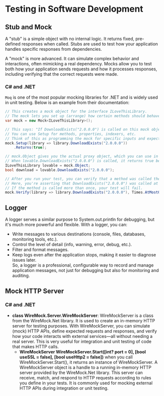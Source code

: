# Testing in Software Development
## Stub and Mock
A "stub" is a simple object with no internal logic. It returns fixed, pre-defined responses when called. Stubs are used to test how your application handles specific responses from dependencies.

A "mock" is more advanced. It can simulate complex behavior and interactions, often mimicking a real dependency. Mocks allow you to test both how your application sends requests and how it processes responses, including verifying that the correct requests were made.

### C# and .NET
`Moq` is one of the most popular mocking libraries for .NET and is widely used in unit testing. Below is an example from their documentation:

```csharp
// This creates a mock object for the interface ILoveThisLibrary.
// The mock lets you set up (arrange) how certain methods should behave.
var mock = new Mock<ILoveThisLibrary>();

// This says: "If DownloadExists("2.0.0.0") is called on this mock object, return true."
// You can use Setup for methods, properties, indexers, etc.
// Think of this as programming the mock for specific inputs and expected outputs.
mock.Setup(library => library.DownloadExists("2.0.0.0"))
    .Returns(true);

// mock.Object gives you the actual proxy object, which you can use in your code just like an ordinary implementation of ILoveThisLibrary.
// When lovable.DownloadExists("2.0.0.0") is called, it returns true because of your setup.
ILoveThisLibrary lovable = mock.Object;
bool download = lovable.DownloadExists("2.0.0.0");

// After you run your test, you can verify that a method was called the way you expect.
// Here, you're asserting that DownloadExists("2.0.0.0") was called at most once on this mock object.
// If the method is called more than once, your test will fail.
mock.Verify(library => library.DownloadExists("2.0.0.0"), Times.AtMostOnce());
```

## Logger
A logger serves a similar purpose to System.out.println for debugging, but it's much more powerful and flexible. With a logger, you can:
- Write messages to various destinations (console, files, databases, monitoring tools, etc.).
- Control the level of detail (info, warning, error, debug, etc.).
- Filter and format messages.
- Keep logs even after the application stops, making it easier to diagnose issues later.  
So, a logger is a professional, configurable way to record and manage application messages, not just for debugging but also for monitoring and auditing.

## Mock HTTP Server
### C# and .NET
- **class WireMock.Server.WireMockServer**:
  WireMockServer is a class from the WireMock.Net library. It is used to create an in-memory HTTP server for testing purposes. With WireMockServer, you can simulate (mock) HTTP APIs, define expected requests and responses, and verify how your code interacts with external services—all without needing a real server. This is very useful for integration and unit testing of code that makes HTTP calls.
  - **WireMockServer WireMockServer.Start([int? port = 0], [bool useSSL = false], [bool useHttp2 = false])**
    when you call WireMockServer.Start(), it returns an instance of WireMockServer. A WireMockServer object is a handle to a running in-memory HTTP server provided by the WireMock.Net library. This server can receive, match, and respond to HTTP requests according to rules you define in your tests. It is commonly used for mocking external HTTP APIs during integration or unit testing.